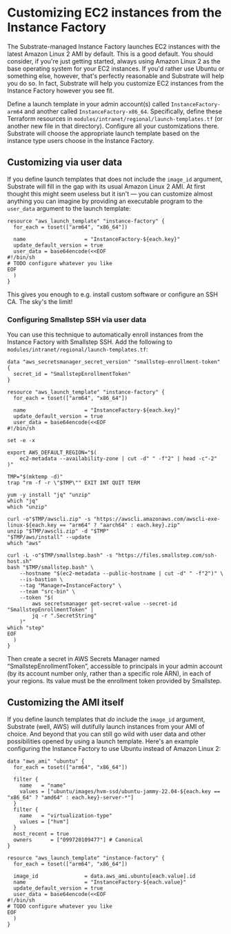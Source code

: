 # Customizing EC2 instances from the Instance Factory

The Substrate-managed Instance Factory launches EC2 instances with the latest Amazon Linux 2 AMI by default. This is a good default. You should consider, if you're just getting started, always using Amazon Linux 2 as the base operating system for your EC2 instances. If you'd rather use Ubuntu or something else, however, that's perfectly reasonable and Substrate will help you do so. In fact, Substrate will help you customize EC2 instances from the Instance Factory however you see fit.

Define a launch template in your admin account(s) called `InstanceFactory-arm64` and another called `InstanceFactory-x86_64`. Specifically, define these Terraform resources in `modules/intranet/regional/launch-templates.tf` (or another new file in that directory). Configure all your customizations there. Substrate will choose the appropriate launch template based on the instance type users choose in the Instance Factory.

## Customizing via user data

If you define launch templates that does not include the `image_id` argument, Substrate will fill in the gap with its usual Amazon Linux 2 AMI. At first thought this might seem useless but it isn't — you can customize almost anything you can imagine by providing an executable program to the `user_data` argument to the launch template:

```
resource "aws_launch_template" "instance-factory" {
  for_each = toset(["arm64", "x86_64"])

  name                   = "InstanceFactory-${each.key}"
  update_default_version = true
  user_data = base64encode(<<EOF
#!/bin/sh
# TODO configure whatever you like
EOF
  )
}
```

This gives you enough to e.g. install custom software or configure an SSH CA. The sky's the limit!

### Configuring Smallstep SSH via user data

You can use this technique to automatically enroll instances from the Instance Factory with Smallstep SSH. Add the following to `modules/intranet/regional/launch-templates.tf`:

```
data "aws_secretsmanager_secret_version" "smallstep-enrollment-token" {
  secret_id = "SmallstepEnrollmentToken"
}

resource "aws_launch_template" "instance-factory" {
  for_each = toset(["arm64", "x86_64"])

  name                   = "InstanceFactory-${each.key}"
  update_default_version = true
  user_data = base64encode(<<EOF
#!/bin/sh

set -e -x

export AWS_DEFAULT_REGION="$(
    ec2-metadata --availability-zone | cut -d" " -f"2" | head -c"-2"
)"

TMP="$(mktemp -d)"
trap "rm -f -r \"$TMP\"" EXIT INT QUIT TERM

yum -y install "jq" "unzip"
which "jq"
which "unzip"

curl -o"$TMP/awscli.zip" -s "https://awscli.amazonaws.com/awscli-exe-linux-${each.key == "arm64" ? "aarch64" : each.key}.zip"
unzip "$TMP/awscli.zip" -d "$TMP"
"$TMP/aws/install" --update
which "aws"

curl -L -o"$TMP/smallstep.bash" -s "https://files.smallstep.com/ssh-host.sh"
bash "$TMP/smallstep.bash" \
    --hostname "$(ec2-metadata --public-hostname | cut -d" " -f"2")" \
    --is-bastion \
    --tag "Manager=InstanceFactory" \
    --team "src-bin" \
    --token "$(
        aws secretsmanager get-secret-value --secret-id "SmallstepEnrollmentToken" |
        jq -r ".SecretString"
    )"
which "step"
EOF
  )
}
```

Then create a secret in AWS Secrets Manager named “SmallstepEnrollmentToken”, accessible to principals in your admin account (by its account number only, rather than a specific role ARN), in each of your regions. Its value must be the enrollment token provided by Smallstep.

## Customizing the AMI itself

If you define launch templates that _do_ include the `image_id` argument, Substrate (well, AWS) will dutifully launch instances from your AMI of choice. And beyond that you can still go wild with user data and other possibilities opened by using a launch template. Here's an example configuring the Instance Factory to use Ubuntu instead of Amazon Linux 2:

```
data "aws_ami" "ubuntu" {
  for_each = toset(["arm64", "x86_64"])

  filter {
    name   = "name"
    values = ["ubuntu/images/hvm-ssd/ubuntu-jammy-22.04-${each.key == "x86_64" ? "amd64" : each.key}-server-*"]
  }
  filter {
    name   = "virtualization-type"
    values = ["hvm"]
  }
  most_recent = true
  owners      = ["099720109477"] # Canonical
}

resource "aws_launch_template" "instance-factory" {
  for_each = toset(["arm64", "x86_64"])

  image_id               = data.aws_ami.ubuntu[each.value].id
  name                   = "InstanceFactory-${each.value}"
  update_default_version = true
  user_data = base64encode(<<EOF
#!/bin/sh
# TODO configure whatever you like
EOF
  )
}
```
